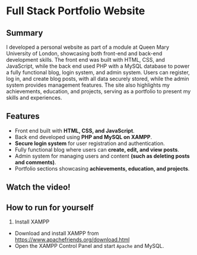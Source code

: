 # Full Stack Portfolio Website

## Summary
I developed a personal website as part of a module at Queen Mary University of London, showcasing both front-end and back-end development skills. The front end was built with HTML, CSS, and JavaScript, while the back end used PHP with a MySQL database to power a fully functional blog, login system, and admin system. Users can register, log in, and create blog posts, with all data securely stored, while the admin system provides management features. The site also highlights my achievements, education, and projects, serving as a portfolio to present my skills and experiences.

## Features
- Front end built with **HTML, CSS, and JavaScript**.
- Back end developed using **PHP and MySQL on XAMPP**.
- **Secure login system** for user registration and authentication.
- Fully functional blog where users can **create, edit, and view posts**.
- Admin system for managing users and content **(such as deleting posts and comments)**.
- Portfolio sections showcasing **achievements, education, and projects**.

## Watch the video!

## How to run for yourself
1. Install XAMPP
- Download and install XAMPP from https://www.apachefriends.org/download.html
- Open the XAMPP Control Panel and start `Apache` and MySQL.
